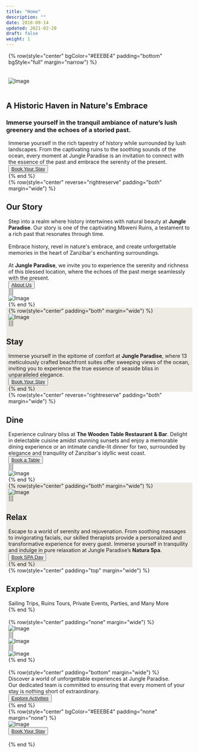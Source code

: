 ```yaml
---
title: "Home"
description: ""
date: 2018-09-14
updated: 2021-02-20
draft: false
weight: 1
---
```


<!-- section 1 (header) -->

{% row(style="center" bgColor="#EEEBE4" padding="bottom" bgStyle="full" margin="narrow") %}

<br>

<br>

<div class="container mx-auto">

![Image](./img/home_header1.webp#mx-auto)

<br>

## A Historic Haven in Nature's Embrace

### Immerse yourself in the tranquil ambiance of nature’s lush greenery and the echoes of a storied past.

<p class="max-w-6xl mx-auto">Immerse yourself in the rich tapestry of history while surrounded by lush landscapes. From the captivating ruins to the soothing sounds of the ocean, every moment at Jungle Paradise is an invitation to connect with the essence of the past and embrace the serenity of the present.</p>



<button><a href="https://hotels.cloudbeds.com/reservation/DNw5Ek#checkin=2023-08-16&checkout=2023-08-17" target="_blank">Book Your Stay</a></button>


</div>

{% end %}

<!-- section 2 -->

<div class="container mx-auto">

{% row(style="center" reverse="rightreserve" padding="both" margin="wide") %}

## Our Story

Step into a realm where history intertwines with natural beauty at **Jungle Paradise**. Our story is one of the captivating Mbweni Ruins, a testament to a rich past that resonates through time.

<br>

Embrace history, revel in nature's embrace, and create unforgettable memories in the heart of Zanzibar's enchanting surroundings.

<br>

At **Jungle Paradise**, we invite you to experience the serenity and richness of this blessed location, where the echoes of the past merge seamlessly with the present.


<button><a href="/story">About Us</a></button>

|||

![Image](./img/story.png#mx-auto)

{% end %}

</div>

<!-- section 3 -->

<div class="myColor">

<div class="container mx-auto">

{% row(style="center" padding="both" margin="wide") %}

![Image](./img/stay.png#mx-auto)

|||

## Stay

Immerse yourself in the epitome of comfort at  **Jungle Paradise**, where 13 meticulously crafted beachfront suites offer sweeping views of the ocean, inviting you to experience the true essence of seaside bliss in unparalleled elegance.



<button><a href="/stay">Book Your Stay</a></button>

{% end %}

</div>
</div>

<!-- section 4 -->

<div class="container mx-auto">

{% row(style="center" reverse="rightreserve" padding="both" margin="wide") %}

## Dine

Experience culinary bliss at **The Wooden Table Restaurant & Bar**. Delight in delectable cuisine amidst stunning sunsets and enjoy a memorable dining experience or an intimate candle-lit dinner for two, surrounded by elegance and tranquility of Zanzibar's idyllic west coast.



<button><a href="/dine">Book a Table</a></button>

|||

![Image](./img/dine.webp#mx-auto)

{% end %}

</div>

<!-- section 5 -->

<div class="myColor">

<div class="container mx-auto">

{% row(style="center" padding="both" margin="wide") %}

![Image](./img/relax.png#mx-auto)

|||

## Relax

Escape to a world of serenity and rejuvenation. From soothing massages to invigorating facials, our skilled therapists provide a personalized and transformative experience for every guest. Immerse yourself in tranquility and indulge in pure relaxation at Jungle Paradise’s **Natura Spa**.


<button><a href="/relax">Book SPA Day</a></button>

{% end %}

</div>
</div>

<!-- section 6 -->

<div class="container mx-auto">

{% row(style="center" padding="top" margin="wide") %}

## Explore

Sailing Trips, Ruins Tours, Private Events, Parties, and Many More

{% end %}

<br>

{% row(style="center" padding="none" margin="wide") %}

![Image](./img/explore1.png#mx-auto)

|||

![Image](./img/explore2.png#mx-auto)

|||

![Image](./img/explore3.png#mx-auto)

{% end %}

<br>

{% row(style="center" padding="bottom" margin="wide") %}

Discover a world of unforgettable experiences at Jungle Paradise.<br>
Our dedicated team is committed to ensuring that every moment of your stay is nothing short of extraordinary.


<button><a href="/explore">Explore Activities</a></button>

{% end %}

</div>

<!-- <section class="mx-auto text-center myColor">
  <img src="/home_bottom.png" class="object-cover w-full my-2" alt="colorful leafs" />

  <button class="mb-8"><a class="" href="https://hotels.cloudbeds.com/reservation/DNw5Ek#checkin=2023-04-04&checkout=2023-04-05" target="_blank">Book Your Stay</a></button>
</section> -->

<!-- section 5 -->

{% row(style="center" bgColor="#EEEBE4" padding="none" margin="none") %}

![Image](./img/home_bottom1.webp#mx-auto)



<button><a href="https://hotels.cloudbeds.com/reservation/DNw5Ek#checkin=2023-08-16&checkout=2023-08-17" target="_blank">Book Your Stay</a></button>

<br>

{% end %}

<style>
  .myColor{

  background-color:#EEEBE4; 
}

p{

    margin: 0px 6px;

}

    </style>
